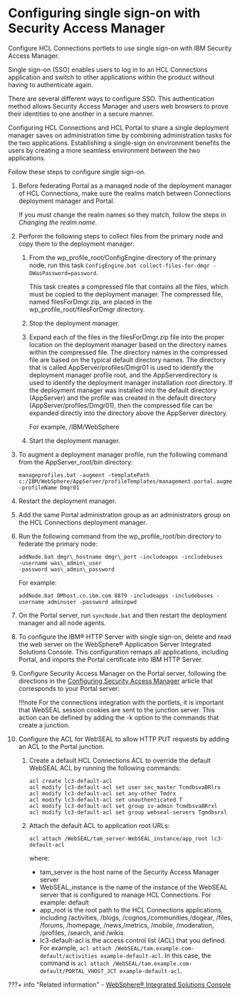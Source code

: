 # Configuring single sign-on with Security Access Manager

Configure HCL Connections portlets to use single sign-on with IBM Security Access Manager.

Single sign-on (SSO) enables users to log in to an HCL Connections application and switch to other applications within the product without having to authenticate again.

There are several different ways to configure SSO. This authentication method allows Security Access Manager and users web browsers to prove their identities to one another in a secure manner.

Configuring HCL Connections and HCL Portal to share a single deployment manager saves on administration time by combining administration tasks for the two applications. Establishing a single-sign on environment benefits the users by creating a more seamless environment between the two applications.

Follow these steps to configure single sign-on.

1.  Before federating Portal as a managed node of the deployment manager of HCL Connections, make sure the realms match between Connections deployment manager and Portal.

    If you must change the realm names so they match, follow the steps in *Changing the realm name*.

2.  Perform the following steps to collect files from the primary node and copy them to the deployment manager:

    1.  From the wp\_profile\_root/ConfigEngine directory of the primary node, run this task `ConfigEngine.bat collect-files-for-dmgr -DWasPassword=password`.

        This task creates a compressed file that contains all the files, which must be copied to the deployment manager. The compressed file, named filesForDmgr.zip, are placed in the wp\_profile\_root/filesForDmgr directory.

    2.  Stop the deployment manager.

    3.  Expand each of the files in the filesForDmgr.zip file into the proper location on the deployment manager based on the directory names within the compressed file. The directory names in the compressed file are based on the typical default directory names. The directory that is called AppServer/profiles/Dmgr01 is used to identify the deployment manager profile root, and the AppServerdirectory is used to identify the deployment manager installation root directory. If the deployment manager was installed into the default directory \(AppServer\) and the profile was created in the default directory \(AppServer/profiles/Dmgr01\), then the compressed file can be expanded directly into the directory above the AppServer directory.

        For example, /IBM/WebSphere

    4.  Start the deployment manager.

3.  To augment a deployment manager profile, run the following command from the AppServer\_root/bin directory:

    ```
    manageprofiles.bat -augment -templatePath  c:/IBM/WebSphere/AppServer/profileTemplates/management.portal.augment -profileName Dmgr01
    ```

4.  Restart the deployment manager.

5.  Add the same Portal administration group as an administrators group on the HCL Connections deployment manager.

6.  Run the following command from the wp\_profile\_root/bin directory to federate the primary node:

    ```
    addNode.bat dmgr\_hostname dmgr\_port -includeapps -includebuses
    -username was\_admin\_user
    -password was\_admin\_password
    
    ```

    For example:

    ```
    addNode.bat DMhost.cn.ibm.com 8879 -includeapps -includebuses -username adminuser -password adminpwd
    ```

7.  On the Portal server, run `syncNode.bat` and then restart the deployment manager and all node agents.

8.  To configure the IBM® HTTP Server with single sign-on, delete and read the web server on the WebSphere® Application Server Integrated Solutions Console. This configuration remaps all applications, including Portal, and imports the Portal certificate into IBM HTTP Server.

9.  Configure Security Access Manager on the Portal server, following the directions in the [Configuring Security Access Manager](../../../../../../../deploy_dx/manage/security/people/authentication/external_sec_mgmt/security_access_manager/cfg_sec_access_mgr/index.md) article that corresponds to your Portal server:

    !!!note
        For the connections integration with the portlets, it is important that WebSEAL session cookies are sent to the junction server. This action can be defined by adding the -k option to the commands that create a junction.

10. Configure the ACL for WebSEAL to allow HTTP PUT requests by adding an ACL to the Portal junction.

    1.  Create a default HCL Connections ACL to override the default WebSEAL ACL by running the following commands:

        ```
        acl create lc3-default-acl 
        acl modify lc3-default-acl set user sec_master TcmdbsvaBRlrx
        acl modify lc3-default-acl set any-other Tmdrx
        acl modify lc3-default-acl set unauthenticated T
        acl modify lc3-default-acl set group iv-admin TcmdbsvaBRrxl
        acl modify lc3-default-acl set group webseal-servers Tgmdbsrxl
        ```

    2.  Attach the default ACL to application root URLs:

        ```
        acl attach /WebSEAL/tam_server-WebSEAL_instance/app_root lc3-default-acl
        ```

        where:

        -   tam\_server is the host name of the Security Access Manager server
        -   WebSEAL\_instance is the name of the instance of the WebSEAL server that is configured to manage HCL Connections. For example: default
        -   app\_root is the root path to the HCL Connections applications, including /activities, /blogs, /cognos,/communities,/dogear, /files, /forums, /homepage, /news,/metrics, /mobile, /moderation, /profiles, /search, and /wikis.
        -   lc3-default-acl is the access control list \(ACL\) that you defined. For example, `acl attach /WebSEAL/tam.example.com-default/activities example-default-acl`. In this case, the command is `acl attach /WebSEAL/tam.example.com-default/PORTAL_VHOST_JCT example-default-acl`.



???+ info "Related information"
    - [WebSphere® Integrated Solutions Console](../../../../../../../deploy_dx/manage/portal_admin_tools/WebSphere_Integrated_Solutions_Console.md)
